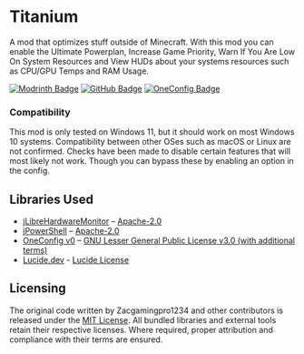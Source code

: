 # Titanium
A mod that optimizes stuff outside of Minecraft. With this mod you can enable the Ultimate Powerplan, Increase Game Priority, Warn If You Are Low On System Resources and View HUDs about your systems resources such as CPU/GPU Temps and RAM Usage.

[![Modrinth Badge](https://badger-api-staging.worldwidepixel.ca/cozy?gradientStart=057D00&gradientEnd=043000&lineOne=Also%20On&lineTwo=Modrinth!&colourOne=E8E8E8&colourTwo=FFFFFF&iconUrl=https://create-garnished.github.io/images/addons/launcher/modrinth.png)](https://modrinth.com/mod/titaniumod)
[![GitHub Badge](https://badger-api-staging.worldwidepixel.ca/cozy?gradientStart=181F29&gradientEnd=0F131A&lineOne=Also%20On&lineTwo=Github!&colourOne=E8E8E8&colourTwo=FFFFFF&iconUrl=https://raw.githubusercontent.com/rdimascio/icons/master/icons/light/github.svg)](https://github.com/Zacgamingpro1234/Titanium)
[![OneConfig Badge](https://www.polyfrost.org/media/branding/badges/badge_1.svg)](https://modrinth.com/mod/oneconfig)

### Compatibility
This mod is only tested on Windows 11, but it should work on most Windows 10 systems. Compatibility between other OSes such as macOS or Linux are not confirmed. Checks have been made to disable certain features that will most likely not work. Though you can bypass these by enabling an option in the config.

## Libraries Used
- [jLibreHardwareMonitor](https://github.com/pandalxb/jLibreHardwareMonitor) – [Apache-2.0](https://github.com/pandalxb/jLibreHardwareMonitor?tab=Apache-2.0-1-ov-file#readme)  
- [jPowerShell](https://github.com/pandalxb/jPowerShell) – [Apache-2.0](https://github.com/pandalxb/jPowerShell?tab=Apache-2.0-1-ov-file#readme)  
- [OneConfig v0](https://github.com/Polyfrost/OneConfig/tree/develop-v0) – [GNU Lesser General Public License v3.0 (with additional terms)](https://github.com/Polyfrost/OneConfig/blob/develop-v0/LICENSE)  
- [Lucide.dev](https://lucide.dev/) - [Lucide License](https://lucide.dev/license)

## Licensing
The original code written by Zacgamingpro1234 and other contributors is released under the [MIT License](https://github.com/Zacgamingpro1234/Titanium/tree/main?tab=MIT-1-ov-file). All bundled libraries and external tools retain their respective licenses. Where required, proper attribution and compliance with their terms are ensured.
